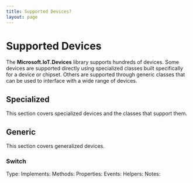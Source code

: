 ```yaml
---
title: Supported Devices?
layout: page
---
```


# Supported Devices #
The **Microsoft.IoT.Devices** library supports hundreds of devices. Some devices are supported directly using specialized classes built specifically for a device or chipset. Others are supported through generic classes that can be used to interface with a wide range of devices.

## Specialized ##
This section covers specialized devices and the classes that support them.

## Generic ##
This section covers generalized devices.


### Switch ###

Type:
Implements:
Methods:
Properties:
Events:
Helpers:
Notes:
